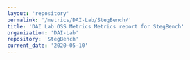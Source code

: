 ```yaml
---
layout: 'repository'
permalink: '/metrics/DAI-Lab/StegBench/'
title: 'DAI Lab OSS Metrics Metrics report for StegBench'
organization: 'DAI-Lab'
repository: 'StegBench'
current_date: '2020-05-10'
---
```

